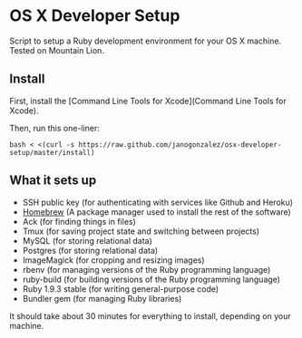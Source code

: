 # OS X Developer Setup
Script to setup a Ruby development environment for your OS X machine.
Tested on Mountain Lion. 

## Install
First, install the [Command Line Tools for Xcode](Command Line Tools for Xcode).

Then, run this one-liner:

    bash < <(curl -s https://raw.github.com/janogonzalez/osx-developer-setup/master/install)

## What it sets up

* SSH public key (for authenticating with services like Github and Heroku)
* [Homebrew](http://mxcl.github.com/homebrew/) (A package manager used to install the rest of the software)
* Ack (for finding things in files)
* Tmux (for saving project state and switching between projects)
* MySQL (for storing relational data)
* Postgres (for storing relational data)
* ImageMagick (for cropping and resizing images)
* rbenv (for managing versions of the Ruby programming language)
* ruby-build (for building versions of the Ruby programming language)
* Ruby 1.9.3 stable (for writing general-purpose code)
* Bundler gem (for managing Ruby libraries)

It should take about 30 minutes for everything to install, depending on your machine.
